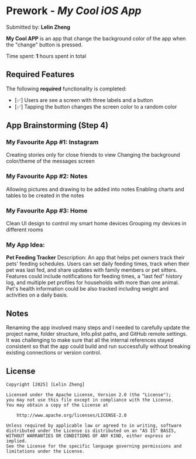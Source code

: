 # Prework - *My Cool iOS App*

Submitted by: **Lelin Zheng**

**My Cool APP** is an app that change the background color of the app when the "change" button is pressed.

Time spent: **1** hours spent in total

## Required Features

The following **required** functionality is completed:

- [✅] Users are see a screen with three labels and a button
- [✅] Tapping the button changes the screen color to a random color
 
## App Brainstorming (Step 4)

### My Favourite App #1: Instagram
Creating stories only for close friends to view
Changing the background color/theme of the messages screen

### My Favourite App #2: Notes
Allowing pictures and drawing to be added into notes
Enabling charts and tables to be created in the notes

### My Favourite App #3: Home
Clean UI design to control my smart home devices
Grouping my devices in different rooms

### My App Idea:

**Pet Feeding Tracker**
Description:
An app that helps pet owners track their pets' feeding schedules. Users can set daily feeding times, track when their pet was last fed, and share updates with family members or pet sitters. Features could include notifications for feeding times, a "last fed" history log, and multiple pet profiles for households with more than one animal. Pet's health information could be also tracked including weight and activities on a daily basis.


## Notes

Renaming the app involved many steps and I needed to carefully update the project name, folder structure, Info.plist paths, and GitHub remote settings. It was challenging to make sure that all the internal references stayed consistent so that the app could build and run successfully without breaking existing connections or version control.

## License

    Copyright [2025] [Lelin Zheng]

    Licensed under the Apache License, Version 2.0 (the "License");
    you may not use this file except in compliance with the License.
    You may obtain a copy of the License at

        http://www.apache.org/licenses/LICENSE-2.0

    Unless required by applicable law or agreed to in writing, software
    distributed under the License is distributed on an "AS IS" BASIS,
    WITHOUT WARRANTIES OR CONDITIONS OF ANY KIND, either express or implied.
    See the License for the specific language governing permissions and
    limitations under the License.